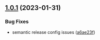 ## [1.0.1](https://github.com/uzenith360/mongoose-db-connection/compare/v1.0.0...v1.0.1) (2023-01-31)


### Bug Fixes

* semantic release config issues ([a6ae23f](https://github.com/uzenith360/mongoose-db-connection/commit/a6ae23f1057b1e6dda775815bf6182af99169378))
